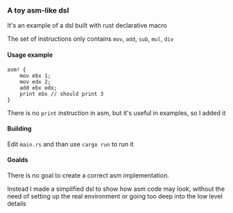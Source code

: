 ### A toy asm-like dsl
It's an example of a dsl built with rust declarative macro

The set of instructions only contains `mov`, `add`, `sub`, `mul`, `div`

#### Usage example
```
asm! {
    mov ebx 1;
    mov edx 2;
    add ebx edx;
    print ebx // should print 3
}
```
There is no `print` instruction in asm, but it's useful in examples, so I added it

#### Building
Edit `main.rs` and than use `cargo run` to run it

#### Goalds
There is no goal to create a correct asm implementation.

Instead I made a simplified dsl to show how asm code may look,
without the need of setting up the real environment or going too deep into the
low level details
